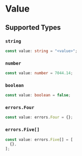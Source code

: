 # Value


## Supported Types

### `string`

```typescript
const value: string = "<value>";
```

### `number`

```typescript
const value: number = 7044.14;
```

### `boolean`

```typescript
const value: boolean = false;
```

### `errors.Four`

```typescript
const value: errors.Four = {};
```

### `errors.Five[]`

```typescript
const value: errors.Five[] = [
  {},
];
```

